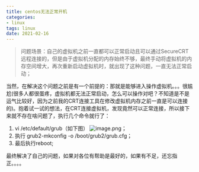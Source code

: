 ```yaml
---
title: centos无法正常开机
categories:
- linux
tags: linux
date: 2021-02-16
---
```


> 问题场景：自己的虚拟机之前一直都可以正常启动且可以通过SecureCRT远程连接的，但是由于虚拟机分配的内存始终不够，最终手动将虚拟机的内存空间增大，再次重新启动虚拟机时，就出现了这种问题，一直无法正常启动；


当然，在解决这个问题之前是有一个前提的：那就是能够进入操作虚拟机。。。很尴尬(很多人都很蛋疼，虚拟机都无法正常启动，怎么可以操作对吧？不知道是不是运气比较好，因为之前我的CRT连接工具在修改虚拟机内存之前一直是可以连接的)。抱着试一试的想法，在CRT连接虚拟机，发现竟然可以正常连接，所以接下来就不存在啥问题了，执行几个命令就行了：

1. vi /etc/default/grub（如下图）
![image.png](http://123.57.91.223:8090/upload/2020/3/image-4fb3279c742941229dd441befcdb1b48.png)；
2. 执行 grub2-mkconfig -o /boot/grub2/grub.cfg；
3. 最后执行reboot;

最终解决了自己的问题，如果对各位有帮助是最好的，如果有不足，还忘指正。。。。